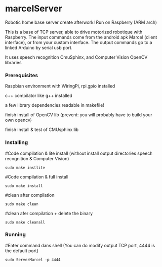 # marcelServer
Robotic home base server create afterwork! Run on Raspberry (ARM arch)

This is a base of TCP server, able to drive motorized robotique with Raspberry.
The input commands come from the android apk Marcel (client interface), or from your custom interface.
The output commands go to a linked Arduino by serial usb port.

It uses speech recognition CmuSphinx, and Computer Vision OpenCV libraries

### Prerequisites

Raspbian environment with WiringPi, rpi.gpio installed

c++ compilator like g++ installed

a few library dependencies readable in makefile!

finish install of OpenCV lib (prevent: you will probably have to build your own opencv)

finish install & test of CMUsphinx lib

### Installing

#Code compilation & lite install (without install output directories speech recognition & Computer Vision)
```
sudo make instlite
```
#Code compilation & full install
```
sudo make install
```

#clean after compilation
```
sudo make clean
```

#clean afer compilation + delete the binary
```
sudo make cleanall
```

### Running

#Enter command dans shell (You can do modify output TCP port, 4444 is the default port)
```
sudo ServerMarcel -p 4444
```


